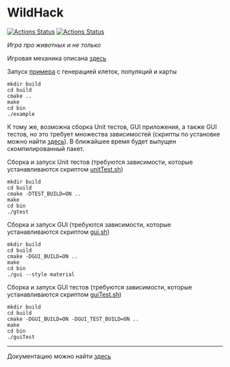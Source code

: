 # WildHack

[![Actions Status](https://github.com/NikitaEvs/peach/workflows/unit_tests/badge.svg)](https://github.com/NikitaEvs/peach/actions)
[![Actions Status](https://github.com/NikitaEvs/peach/workflows/gui_test/badge.svg)](https://github.com/NikitaEvs/peach/actions)

_Игра про животных и не только_

Игровая механика описана [здесь](docs/gameplay.md)

Запуск [примера](test/test.cpp) с генерацией клеток, популяций и карты

```shell script
mkdir build
cd build
cmake ..
make
cd bin
./example
```

К тому же, возможна сборка Unit тестов, GUI приложения, а также GUI тестов, но это требует множества
зависимостей (скрипты по установке можно найти [здесь](ci)). В ближайшее время будет выпущен скомпилированный
пакет.

Сборка и запуск Unit тестов (требуются зависимости, которые устанавливаются скриптом [unitTest.sh](ci/unitTest.sh))

```shell script
mkdir build
cd build
cmake -DTEST_BUILD=ON ..
make
cd bin
./gtest
```

Сборка и запуск GUI (требуются зависимости, которые устанавливаются скриптом [gui.sh](ci/gui.sh))

```shell script
mkdir build
cd build
cmake -DGUI_BUILD=ON ..
make
cd bin
./gui --style material
```

Сборка и запуск GUI тестов (требуются зависимости, которые устанавливаются скриптом [guiTest.sh](ci/guiTest.sh))

```shell script
mkdir build
cd build
cmake -DGUI_BUILD=ON -DGUI_TEST_BUILD=ON ..
make
cd bin
./guiTest
```

---
Документацию можно найти [здесь](http://51.15.97.72:5555/)
